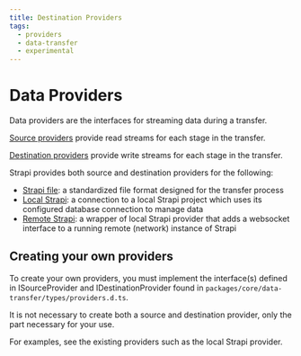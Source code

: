 ```yaml
---
title: Destination Providers
tags:
  - providers
  - data-transfer
  - experimental
---
```


# Data Providers

Data providers are the interfaces for streaming data during a transfer.

[Source providers](./01-source-providers.md) provide read streams for each stage in the transfer.

[Destination providers](./02-destination-providers.md) provide write streams for each stage in the transfer.

Strapi provides both source and destination providers for the following:

- [Strapi file](../03-file-providers/00-overview.md): a standardized file format designed for the transfer process
- [Local Strapi](../04-local-strapi-providers/00-overview.md): a connection to a local Strapi project which uses its configured database connection to manage data
- [Remote Strapi](../05-remote-strapi-providers/00-overview.md): a wrapper of local Strapi provider that adds a websocket interface to a running remote (network) instance of Strapi

## Creating your own providers

To create your own providers, you must implement the interface(s) defined in ISourceProvider and IDestinationProvider found in `packages/core/data-transfer/types/providers.d.ts`.

It is not necessary to create both a source and destination provider, only the part necessary for your use.

For examples, see the existing providers such as the local Strapi provider.
